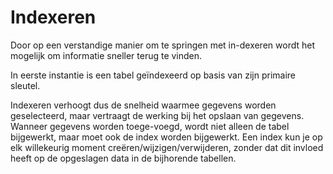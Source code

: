 # Indexeren

Door op een verstandige manier om te springen met in-dexeren wordt het mogelijk om informatie sneller terug te vinden.

In eerste instantie is een tabel geïndexeerd op basis van zijn primaire sleutel.

Indexeren verhoogt dus de snelheid waarmee gegevens worden geselecteerd, maar vertraagt de werking bij het opslaan van gegevens. Wanneer gegevens worden toege-voegd, wordt niet alleen de tabel bijgewerkt, maar moet ook de index worden bijgewerkt. Een index kun je op elk willekeurig moment creëren/wijzigen/verwijderen, zonder dat dit invloed heeft op de opgeslagen data in de bijhorende tabellen.

